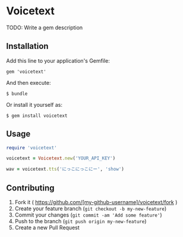 # Voicetext

TODO: Write a gem description

## Installation

Add this line to your application's Gemfile:

    gem 'voicetext'

And then execute:

    $ bundle

Or install it yourself as:

    $ gem install voicetext

## Usage

```ruby
require 'voicetext'

voicetext = Voicetext.new('YOUR_API_KEY')

wav = voicetext.tts('にっこにっこにー', 'show')
```

## Contributing

1. Fork it ( https://github.com/[my-github-username]/voicetext/fork )
2. Create your feature branch (`git checkout -b my-new-feature`)
3. Commit your changes (`git commit -am 'Add some feature'`)
4. Push to the branch (`git push origin my-new-feature`)
5. Create a new Pull Request
